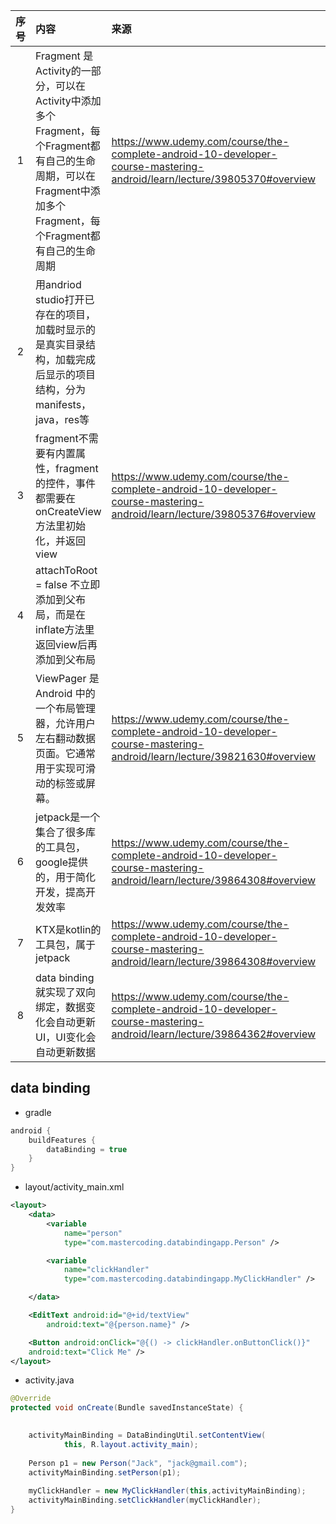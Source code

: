 | 序号 | 内容                                                                                                               | 来源                                                                                                                      | 备注                                                            | 类型  |
|:--:|:-----------------------------------------------------------------------------------------------------------------|:------------------------------------------------------------------------------------------------------------------------|:--------------------------------------------------------------|:----|
| 1  | Fragment 是Activity的一部分，可以在Activity中添加多个Fragment，每个Fragment都有自己的生命周期，可以在Fragment中添加多个Fragment，每个Fragment都有自己的生命周期 | https://www.udemy.com/course/the-complete-android-10-developer-course-mastering-android/learn/lecture/39805370#overview |                                                               | tip |
| 2  | 用andriod studio打开已存在的项目，加载时显示的是真实目录结构，加载完成后显示的项目结构，分为manifests，java，res等                                         |                                                                                                                         |                                                               | tip |
| 3  | fragment不需要有内置属性，fragment的控件，事件都需要在onCreateView方法里初始化，并返回view                                                    | https://www.udemy.com/course/the-complete-android-10-developer-course-mastering-android/learn/lecture/39805376#overview |                                                               | tip |
| 4  | attachToRoot = false 不立即添加到父布局，而是在inflate方法里返回view后再添加到父布局                                                       |                                                                                                                         |                                                               | tip |
| 5  | ViewPager 是 Android 中的一个布局管理器，允许用户左右翻动数据页面。它通常用于实现可滑动的标签或屏幕。                                                     | https://www.udemy.com/course/the-complete-android-10-developer-course-mastering-android/learn/lecture/39821630#overview | 需要安装依赖 implementation("androidx.viewpager2:viewpager2:1.0.0") | tip |
| 6  | jetpack是一个集合了很多库的工具包，google提供的，用于简化开发，提高开发效率                                                                     | https://www.udemy.com/course/the-complete-android-10-developer-course-mastering-android/learn/lecture/39864308#overview |                                                               | tip |
| 7  | KTX是kotlin的工具包，属于jetpack                                                                                         | https://www.udemy.com/course/the-complete-android-10-developer-course-mastering-android/learn/lecture/39864308#overview |                                                               | tip |
|8| data binding就实现了双向绑定，数据变化会自动更新UI，UI变化会自动更新数据|https://www.udemy.com/course/the-complete-android-10-developer-course-mastering-android/learn/lecture/39864362#overview| |tip|



## data binding

- gradle 
```kotlin
android {
    buildFeatures {
        dataBinding = true
    }
}
```
- layout/activity_main.xml
```xml 
<layout>
    <data>
        <variable
            name="person"
            type="com.mastercoding.databindingapp.Person" />

        <variable
            name="clickHandler"
            type="com.mastercoding.databindingapp.MyClickHandler" />

    </data>

    <EditText android:id="@+id/textView"
        android:text="@{person.name}" />

    <Button android:onClick="@{() -> clickHandler.onButtonClick()}"
    android:text="Click Me" />
</layout>
```
- activity.java
```java
@Override
protected void onCreate(Bundle savedInstanceState) {
    

    activityMainBinding = DataBindingUtil.setContentView(
            this, R.layout.activity_main);
    
    Person p1 = new Person("Jack", "jack@gmail.com");
    activityMainBinding.setPerson(p1);
    
    myClickHandler = new MyClickHandler(this,activityMainBinding);
    activityMainBinding.setClickHandler(myClickHandler);
}
```